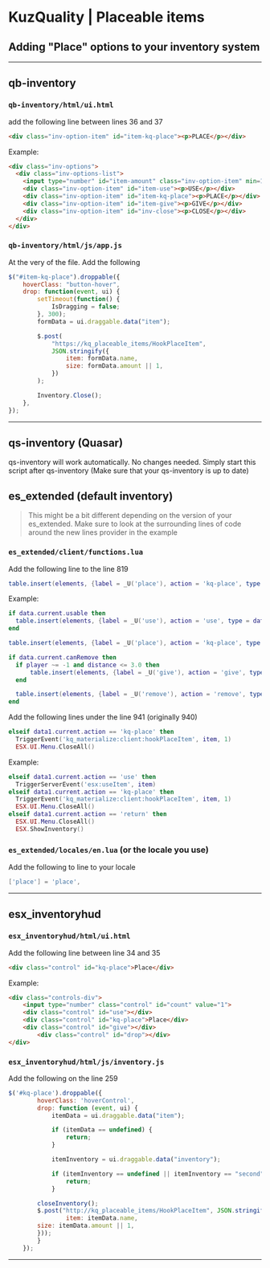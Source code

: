 # KuzQuality | Placeable items
## Adding "Place" options to your inventory system
___
## qb-inventory

### `qb-inventory/html/ui.html`
add the following line between lines 36 and 37
```html
<div class="inv-option-item" id="item-kq-place"><p>PLACE</p></div>
```

Example:
```html
<div class="inv-options">
  <div class="inv-options-list">
    <input type="number" id="item-amount" class="inv-option-item" min=1 max="10000" placeholder="Amount" pattern="[0-9]" onfocus="this.value=''" placeholder="" oninput="validity.valid||(value='');"></input>
    <div class="inv-option-item" id="item-use"><p>USE</p></div>
    <div class="inv-option-item" id="item-kq-place"><p>PLACE</p></div>
    <div class="inv-option-item" id="item-give"><p>GIVE</p></div>
    <div class="inv-option-item" id="inv-close"><p>CLOSE</p></div>
  </div>
</div>
```

### `qb-inventory/html/js/app.js`

At the very of the file. Add the following
```js
$("#item-kq-place").droppable({
    hoverClass: "button-hover",
    drop: function(event, ui) {
        setTimeout(function() {
            IsDragging = false;
        }, 300);
        formData = ui.draggable.data("item");

        $.post(
            "https://kq_placeable_items/HookPlaceItem",
            JSON.stringify({
                item: formData.name,
                size: formData.amount || 1,
            })
        );

        Inventory.Close();
    },
});
```
___

## qs-inventory (Quasar)
qs-inventory will work automatically. No changes needed. Simply start this script after qs-inventory (Make sure that your qs-inventory is up to date)

## es_extended (default inventory)
> This might be a bit different depending on the version of your es_extended.
> Make sure to look at the surrounding lines of code around the new lines provider in the example

### `es_extended/client/functions.lua`
Add the following line to the line 819
```lua
table.insert(elements, {label = _U('place'), action = 'kq-place', type = data.current.type, value = data.current.value})
```

Example:
```lua
if data.current.usable then
  table.insert(elements, {label = _U('use'), action = 'use', type = data.current.type, value = data.current.value})
end

table.insert(elements, {label = _U('place'), action = 'kq-place', type = data.current.type, value = data.current.value})

if data.current.canRemove then
  if player ~= -1 and distance <= 3.0 then
	  table.insert(elements, {label = _U('give'), action = 'give', type = data.current.type, value = data.current.value})
  end

  table.insert(elements, {label = _U('remove'), action = 'remove', type = data.current.type, value = data.current.value})
end
```

Add the following lines under the line 941 (originally 940)

```lua
elseif data1.current.action == 'kq-place' then
  TriggerEvent('kq_materialize:client:hookPlaceItem', item, 1)
  ESX.UI.Menu.CloseAll()
```

Example:

```lua
elseif data1.current.action == 'use' then
  TriggerServerEvent('esx:useItem', item)
elseif data1.current.action == 'kq-place' then
  TriggerEvent('kq_materialize:client:hookPlaceItem', item, 1)
  ESX.UI.Menu.CloseAll()
elseif data1.current.action == 'return' then
  ESX.UI.Menu.CloseAll()
  ESX.ShowInventory()
```

### `es_extended/locales/en.lua` (or the locale you use)
Add the following to line to your locale

```lua
['place'] = 'place',
```
___

## esx_inventoryhud

### `esx_inventoryhud/html/ui.html`

Add the following line between line 34 and 35
```html
<div class="control" id="kq-place">Place</div>
```

Example:
```html
<div class="controls-div">
	<input type="number" class="control" id="count" value="1">
	<div class="control" id="use"></div>
	<div class="control" id="kq-place">Place</div>
	<div class="control" id="give"></div>
        <div class="control" id="drop"></div>
</div>
```

### `esx_inventoryhud/html/js/inventory.js`

Add the following on the line 259

```js
$('#kq-place').droppable({
        hoverClass: 'hoverControl',
        drop: function (event, ui) {
            itemData = ui.draggable.data("item");

            if (itemData == undefined) {
                return;
            }

            itemInventory = ui.draggable.data("inventory");

            if (itemInventory == undefined || itemInventory == "second") {
                return;
            }

	    closeInventory();
	    $.post("http://kq_placeable_items/HookPlaceItem", JSON.stringify({
            	item: itemData.name,
		size: itemData.amount || 1,
	    }));
        }
    });
```

___
